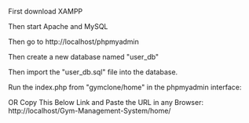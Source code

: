 First download XAMPP

Then start Apache and MySQL

Then go to http://localhost/phpmyadmin

Then create a new database named "user_db"

Then import the "user_db.sql" file into the database.

Run the index.php from "gymclone/home" in the phpmyadmin interface:

OR Copy This Below Link and Paste the URL in any Browser:
http://localhost/Gym-Management-System/home/

<!--
`IN THIS PAGES NAVBAR TOGGLER IS NOT WORKING`
- login_form.php
- register_form.php
- activity.php
-->
